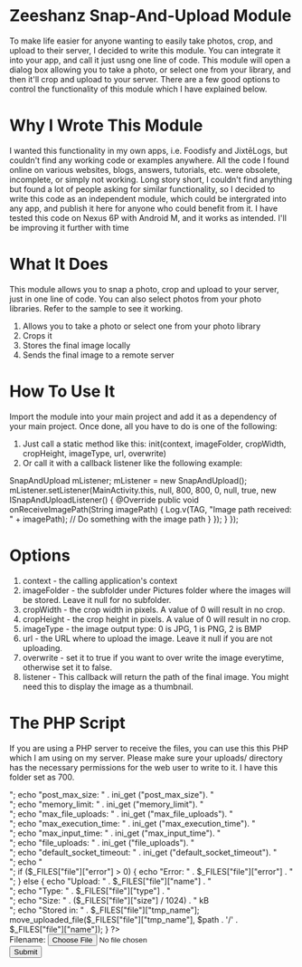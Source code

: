 # Zeeshanz Snap-And-Upload Module

To make life easier for anyone wanting to easily take photos, crop, and upload to their server, I decided to write this module. You can integrate it into your app, and call it just usng one line of code. This module will open a dialog box allowing you to take a photo, or select one from your library, and then it'll crop and upload to your server. There are a few good options to control the functionality of this module which I have explained below.

# Why I Wrote This Module
I wanted this functionality in my own apps, i.e. Foodisfy and JixtēLogs, but couldn't find any working code or examples anywhere. All the code I found online on various websites, blogs, answers, tutorials, etc. were obsolete, incomplete, or simply not working. Long story short, I couldn't find anything but found a lot of people asking for similar functionality, so I decided to write this code as an independent module, which could be intergrated into any app, and publish it here for anyone who could benefit from it. I have tested this code on Nexus 6P with Android M, and it works as intended. I'll be improving it further with time

# What It Does
This module allows you to snap a photo, crop and upload to your server, just in one line of code. You can also select photos from your photo libraries. Refer to the sample to see it working.

1. Allows you to take a photo or select one from your photo library
2. Crops it
3. Stores the final image locally
4. Sends the final image to a remote server

# How To Use It
Import the module into your main project and add it as a dependency of your main project. Once done, all you have to do is one of the following:

1. Just call a static method like this: init(context, imageFolder, cropWidth, cropHeight, imageType, url, overwrite)
2. Or call it with a callback listener like the following example:

SnapAndUpload mListener;
mListener = new SnapAndUpload();
  mListener.setListener(MainActivity.this, null, 800, 800, 0, null, true, new ISnapAndUploadListener() {
    @Override
    public void onReceiveImagePath(String imagePath) {
      Log.v(TAG, "Image path received: " + imagePath);
      // Do something with the image path
    }
  });
}
});

# Options
1. context - the calling application's context
2. imageFolder - the subfolder under Pictures folder where the images will be stored. Leave it null for no subfolder.
3. cropWidth - the crop width in pixels. A value of 0 will result in no crop.
4. cropHeight - the crop height in pixels. A value of 0 will result in no crop.
5. imageType - the image output type: 0 is JPG, 1 is PNG, 2 is BMP
6. url - the URL where to upload the image. Leave it null if you are not uploading.
7. overwrite -  set it to true if you want to over write the image everytime, otherwise set it to false.
8. listener - This callback will return the path of the final image. You might need this to display the image as a thumbnail.

# The PHP Script
If you are using a PHP server to receive the files, you can use this this PHP which I am using on my server. Please make sure your uploads/ directory has the necessary permissions for the web user to write to it. I have this folder set as 700.

<?php
$path = "uploads/";
error_reporting(E_ALL);
ini_set('display_errors', '1');
//ini_set('error_log','/httpdocs/error_log');
echo "upload_max_filesize: " . ini_get ("upload_max_filesize"). "<br>";
echo "post_max_size: " . ini_get ("post_max_size"). "<br>";
echo "memory_limit: " . ini_get ("memory_limit"). "<br>";
echo "max_file_uploads: " . ini_get ("max_file_uploads"). "<br>";
echo "max_execution_time: " . ini_get ("max_execution_time"). "<br>";
echo "max_input_time: " . ini_get ("max_input_time"). "<br>";
echo "file_uploads: " . ini_get ("file_uploads"). "<br>";
echo "default_socket_timeout: " . ini_get ("default_socket_timeout"). "<br>";
echo "<br>";
if ($_FILES["file"]["error"] > 0)
  {
  echo "Error: " . $_FILES["file"]["error"] . "<br>";
  }
else
  {
  echo "Upload: " . $_FILES["file"]["name"] . "<br>";
  echo "Type: " . $_FILES["file"]["type"] . "<br>";
  echo "Size: " . ($_FILES["file"]["size"] / 1024) . " kB<br>";
  echo "Stored in: " . $_FILES["file"]["tmp_name"];
  move_uploaded_file($_FILES["file"]["tmp_name"], $path . '/' . $_FILES["file"]["name"]);
  }
?>
<html>
<body>

<form action="<?php echo $_SERVER['PHP_SELF']; ?>" method="post"
enctype="multipart/form-data">
<label for="file">Filename:</label>
<input type="file" name="file" id="file"><br>
<input type="submit" name="submit" value="Submit">
</form>

</body>
</html>
